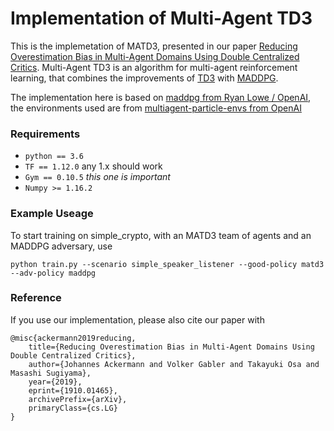 # Implementation of Multi-Agent TD3

This is the implemetation of MATD3, presented in our paper [Reducing Overestimation Bias in Multi-Agent Domains Using Double Centralized Critics](https://arxiv.org/pdf/1910.01465.pdf).
Multi-Agent TD3 is an algorithm for multi-agent reinforcement learning, that combines the improvements of [TD3](https://arxiv.org/pdf/1802.09477.pdf) with [MADDPG](https://arxiv.org/pdf/1706.02275.pdf).

The implementation here is based on [maddpg from Ryan Lowe / OpenAI](https://github.com/openai/maddpg), the environments used  are from [multiagent-particle-envs from OpenAI](https://github.com/openai/multiagent-particle-envs)

### Requirements
 - ```python == 3.6```
 - ```TF == 1.12.0```         any 1.x should work
 - ```Gym == 0.10.5```           *this one is important*
 - ```Numpy >= 1.16.2``` 

### Example Useage
To start training on simple_crypto, with an MATD3 team of agents and an MADDPG adversary, use 
```
python train.py --scenario simple_speaker_listener --good-policy matd3 --adv-policy maddpg
```


### Reference
If you use our implementation, please also cite our paper with 
```
@misc{ackermann2019reducing,
    title={Reducing Overestimation Bias in Multi-Agent Domains Using Double Centralized Critics},
    author={Johannes Ackermann and Volker Gabler and Takayuki Osa and Masashi Sugiyama},
    year={2019},
    eprint={1910.01465},
    archivePrefix={arXiv},
    primaryClass={cs.LG}
}
```
